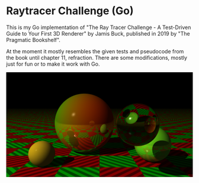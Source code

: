 # Raytracer Challenge (Go)

This is my Go implementation of "The Ray Tracer Challenge - A Test-Driven Guide to Your First 3D Renderer" 
by Jamis Buck, published in 2019 by "The Pragmatic Bookshelf".

At the moment it mostly resembles the given tests and pseudocode from the book until chapter 11, refraction.
There are some modifications, mostly just for fun or to make it work with Go.

![Example Image](example.png)
